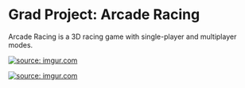 # Grad Project: Arcade Racing
Arcade Racing is a 3D racing game with single-player and multiplayer modes.

<a href="http://imgur.com/e1B0Jjo"><img src="http://i.imgur.com/e1B0Jjo.jpg" title="source: imgur.com" /></a>

<a href="http://imgur.com/QwJ4KxQ"><img src="http://i.imgur.com/QwJ4KxQ.png" title="source: imgur.com" /></a>

